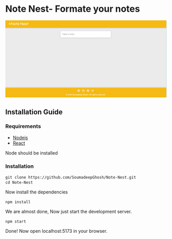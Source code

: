 # Note Nest- Formate your notes 


![home page](./images/homepage.png)

## Installation Guide

### Requirements
- [Nodejs](https://nodejs.org/en/download)
- [React](https://react.dev/)

Node should be installed 
### Installation
```shell
git clone https://github.com/SoumadeepGhosh/Note-Nest.git
cd Note-Nest
```
Now install the dependencies
```shell
npm install
```

We are almost done, Now just start the development server.

```shell
npm start
```
Done! Now open localhost:5173 in your browser.
